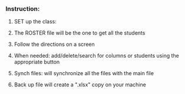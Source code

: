 ### Instruction:
1. SET up the class:
  1. The ROSTER file will be the one to get all the students
  2. Follow the directions on a screen

2. When needed: add/delete/search for columns or students using the appropriate button
3. Synch files: will synchronize all the files with the main file
4. Back up file will create a ".xlsx" copy on your machine
